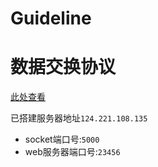 # Guideline

# 数据交换协议
[此处查看](https://happy-scu-team.github.io/guideline/Protocol.html)

已搭建服务器地址`124.221.108.135`
- socket端口号:`5000`
- web服务器端口号:`23456`
